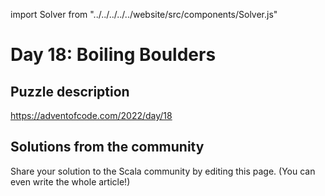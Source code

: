 import Solver from "../../../../../website/src/components/Solver.js"

# Day 18: Boiling Boulders

## Puzzle description

https://adventofcode.com/2022/day/18

## Solutions from the community

Share your solution to the Scala community by editing this page. (You can even write the whole article!)